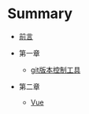 # Summary

* [前言](README.md)
* 第一章
    * [git版本控制工具](Chapter1/CommandLine.md)
   
* 第二章
    * [Vue](Chapter2/c1.md)